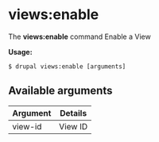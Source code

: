 # views:enable
The **views:enable** command Enable a View

**Usage:**
```
$ drupal views:enable [arguments] 
```


## Available arguments
Argument | Details
---------|-------------
view-id | View ID
